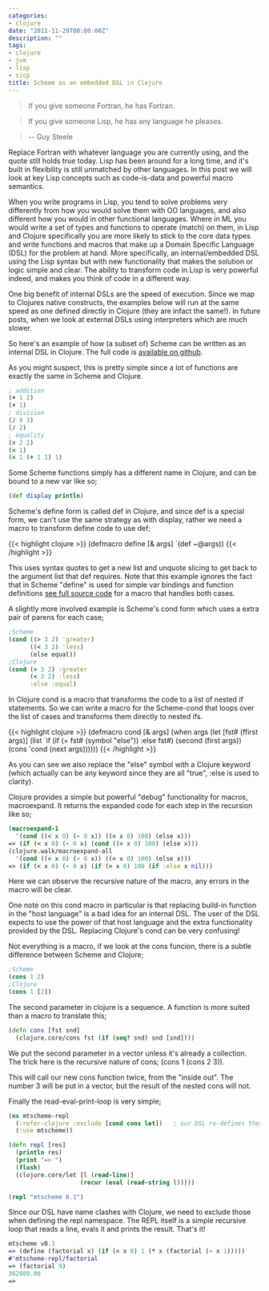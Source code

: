 ```yaml
---
categories:
- clojure
date: "2011-11-29T00:00:00Z"
description: ""
tags:
- clojure
- jvm
- lisp
- sicp
title: Scheme as an embedded DSL in Clojure
---
```


> If you give someone Fortran, he has Fortran.

> If you give someone Lisp, he has any language he pleases.

> -- Guy Steele

Replace Fortran with whatever language you are currently using, and the quote still holds true today. Lisp has been around for a long time, and it's built in flexibility is still unmatched by other languages. In this post we will look at key Lisp concepts such as code-is-data and powerful macro semantics.

When you write programs in Lisp, you tend to solve problems very differently from how you would solve them with OO languages, and also different how you would in other functional languages. Where in ML you would write a set of types and functions to operate (match) on them, in Lisp and Clojure specifically you are more likely to stick to the core data types and write functions and macros that make up a Domain Specific Language (DSL) for the problem at hand. More specifically, an internal/embedded DSL using the Lisp syntax but with new functionality that makes the solution or logic simple and clear.&nbsp;The ability to transform code in Lisp is very powerful indeed, and makes you think of code in a different way.

One big benefit of internal DSLs are the speed of execution. Since we map to Clojures native constructs, the examples below will run at the same speed as one defined directly in Clojure (they are infact the same!). In future posts, when we look at external DSLs using interpreters which are much slower.

So here's an example of how (a subset of) Scheme can be written as an internal DSL in Clojure. The full code is [available on github](https://github.com/martintrojer/scheme-clojure).

As you might suspect, this is pretty simple since a lot of functions are exactly the same in Scheme and Clojure.

```clojure
; addition
(+ 1 2)
(+ 1)
; division
(/ 9 3)
(/ 2)
; equality
(= 2 2)
(= 1)
(= 1 (+ 1 1) 1)
```

Some Scheme functions simply has a different name in Clojure, and can be bound to a new var like so;

```clojure
(def display println)
```

Scheme's define form is called def in Clojure, and since def is a special form, we can't use the same strategy as with display, rather we need a macro to transform define code to use def;

{{< highlight clojure >}}
(defmacro define [& args]
  `(def ~@args))
{{< /highlight >}}

This uses syntax quotes to get a new list and unquote slicing to get back to the argument list that def requires. Note that this example ignores the fact that in Scheme "define" is used for simple var bindings and function definitions [see full source code](https://github.com/martintrojer/scheme-clojure/blob/master/internal/src/mtscheme/core.clj#L38) for a macro that handles both cases.

A slightly more involved example is Scheme's cond form which uses a extra pair of parens for each case;

```clojure
;Scheme
(cond ((> 3 2) 'greater)
      ((< 3 2) 'less)
      (else equal))
;Clojure
(cond (> 3 2) :greater
      (< 3 2) :less)
      :else :equal)
```

In Clojure cond is a macro that transforms the code to a list of nested if statements. So we can write a macro for the Scheme-cond that loops over the list of cases and transforms them directly to nested ifs.

{{< highlight clojure >}}
(defmacro cond [& args]
  (when args
    (let [fst# (ffirst args)]
     (list `if (if (= fst# (symbol "else")) :else fst#)
           (second (first args))
           (cons 'cond (next args))))))
{{< /highlight >}}

As you can see we also replace the "else" symbol with a Clojure keyword (which actually can be any keyword since they are all "true", :else is used to clarity).

Clojure provides a simple but powerful "debug" functionality for macros, macroexpand. It returns the expanded code for each step in the recursion like so;

```clojure
(macroexpand-1
  '(cond ((< x 0) (- 0 x)) ((= x 0) 100) (else x)))
=> (if (< x 0) (- 0 x) (cond ((= x 0) 100) (else x)))
(clojure.walk/macroexpand-all
  '(cond ((< x 0) (- 0 x)) ((= x 0) 100) (else x)))
=> (if (< x 0) (- 0 x) (if (= x 0) 100 (if :else x nil)))
```

Here we can observe the recursive nature of the macro, any errors in the macro will be clear.

One note on this cond macro in particular is that replacing build-in function in the "host language" is a bad idea for an internal DSL. The user of the DSL expects to use the power of that host language and the extra functionality provided by the DSL. Replacing Clojure's cond can be very confusing!

Not everything is a macro, if we look at the cons funcion, there is a subtle difference between Scheme and Clojure;

```clojure
;Scheme
(cons 1 2)
;Clojure
(cons 1 [2])
```

The second parameter in clojure is a sequence. A function is more suited than a macro to translate this;

```clojure
(defn cons [fst snd]
  (clojure.core/cons fst (if (seq? snd) snd [snd])))
```

We put the second parameter in a vector unless it's already a collection. The trick here is the recursive nature of cons; (cons 1 (cons 2 3)).

This will call our new cons function twice, from the "inside out". The number 3 will be put in a vector, but the result of the nested cons will not.

Finally the read-eval-print-loop is very simple;

```clojure
(ns mtscheme-repl
  (:refer-clojure :exclude [cond cons let])   ; our DSL re-defines these
  (:use mtscheme))

(defn repl [res]
  (println res)
  (print "=> ")
  (flush)
  (clojure.core/let [l (read-line)]
                    (recur (eval (read-string l)))))

(repl "mtscheme 0.1")
```

Since our DSL have name clashes with Clojure, we need to exclude those when defining the repl namespace. The REPL itself is a simple recursive loop that reads a line, evals it and prints the result. That's it!

```clojure
mtscheme v0.1
=> (define (factorial x) (if (= x 0) 1 (* x (factorial (- x 1)))))
#'mtscheme-repl/factorial
=> (factorial 9)
362880.00
=>
```
